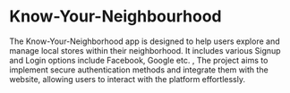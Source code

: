 # Know-Your-Neighbourhood
The Know-Your-Neighborhood app is designed to help users explore and manage local stores within their neighborhood. It includes various Signup and Login options include  Facebook, Google etc. , The project aims to implement secure authentication methods and integrate them with the website, allowing users to interact with the platform effortlessly.
